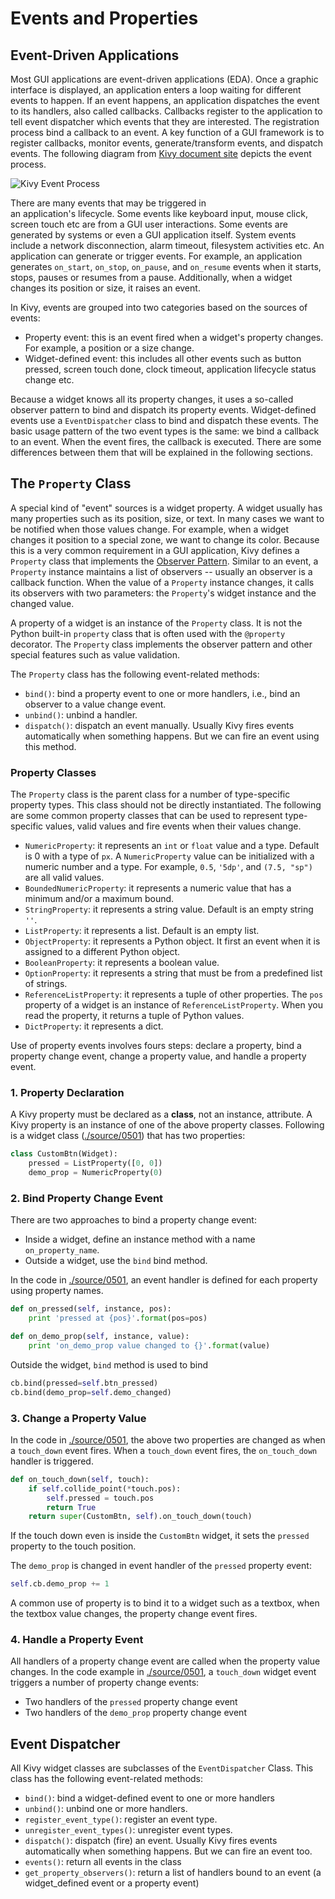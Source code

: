 # Events and Properties
## Event-Driven Applications
Most GUI applications are event-driven applications (EDA). Once a
graphic interface is displayed, an application enters a 
loop waiting for different events to happen. If an event happens, 
an application dispatches the event to its handlers, also called callbacks.
Callbacks register to the application to tell event dispatcher which 
events that they are interested. The registration process bind a 
callback to an event. A key function of a GUI framework is to register 
callbacks, monitor events, generate/transform events,  and dispatch events. 
The following diagram from [Kivy document site](http://kivy.org/docs/guide/events.html)
depicts the event process.

![Kivy Event Process](http://kivy.org/docs/_images/Events.png)

There are many events that may be triggered in  
an application's lifecycle. Some events like keyboard input, 
mouse click, screen touch etc are from a GUI user interactions. 
Some events are generated by systems or even a GUI application itself. 
System events include a network disconnection, alarm timeout, 
filesystem activities etc. An application can generate or trigger 
events. For example, an application generates `on_start`, `on_stop`,
`on_pause`, and `on_resume` events when it starts, stops, pauses or 
resumes from a pause. Additionally, when a widget changes its 
position or size, it raises an event.

In Kivy, events are grouped into two categories based on the
sources of events:

* Property event: this is an event fired when a 
widget's property changes. For example, a position or a size change.
* Widget-defined event: this includes all other events such as
button pressed, screen touch done, clock timeout, application
lifecycle status change etc.

Because a widget knows all its property changes, it uses a 
so-called observer pattern to bind and dispatch its property events. 
Widget-defined events use a `EventDispatcher` class to 
bind and dispatch these events. The basic usage pattern 
of the two event types is the same: we bind a callback to an event. 
When the event fires, the callback is executed. 
There are some differences between them that will be explained 
in the following sections. 

## The `Property` Class
A special kind of "event" sources is a widget property. A widget 
usually has many properties such as its position, size, or text. 
In many cases we want to be notified 
when those values change. For example, when a widget changes it position 
to a special zone, we want to change its color. Because this is 
a very common requirement in a GUI application, Kivy defines a 
`Property` class that implements the [Observer Pattern](http://en.wikipedia.org/wiki/Observer_pattern).
Similar to an event, a `Property` instance maintains a list of observers 
-- usually an observer is a callback function. When the value of 
a `Property` instance changes, it calls its observers with two parameters: 
the `Property`'s widget instance and the changed value. 

A property of a widget is an instance of the `Property` class. 
It is not the Python built-in `property` class that 
is often used with the `@property` decorator. 
The `Property` class implements the observer pattern and 
other special features such as value validation. 

The `Property` class has the following event-related methods: 

* `bind()`: bind a property event to one or more handlers, i.e., bind 
an observer to a value change event. 
* `unbind()`: unbind a handler.
* `dispatch()`: dispatch an event manually. Usually Kivy fires events 
automatically when something happens. But we can fire an event using
this method. 

### Property Classes
The `Property` class is the parent class for a number of type-specific 
property types. This class should not be directly instantiated.
The following are some common property classes that can be 
used to represent type-specific values, valid values and 
fire events when their values change. 

* `NumericProperty`: it represents an `int` or `float` value and a type. 
Default is 0 with a type of `px`. A `NumericProperty` value can be
initialized with a numeric number and a type. For example, 
`0.5`, `'5dp'`, and `(7.5, "sp")` are all valid values.
* `BoundedNumericProperty`: it represents a numeric value that has 
a minimum and/or a maximum bound. 
* `StringProperty`: it represents a string value. Default is an empty
string `''`.
* `ListProperty`: it represents a list. Default is an empty list. 
* `ObjectProperty`: it represents a Python object. It first an event
when it is assigned to a different Python object.
* `BooleanProperty`: it represents a boolean value.
* `OptionProperty`: it represents a string that must be from
a predefined list of strings. 
* `ReferenceListProperty`: it represents a tuple of other properties. 
The `pos` property of a widget is an instance of `ReferenceListProperty`. 
When you read the property, it returns a tuple of Python values. 
* `DictProperty`: it represents a dict. 

Use of property events involves fours steps: declare a property, 
bind a property change event, change a property value, 
and handle a property event. 

### 1. Property Declaration
A Kivy property must be declared as a **class**, not an instance, attribute. 
A Kivy property is an instance of one of the above property classes.
Following is a widget class ([./source/0501](./source/0501)) 
that has two properties: 

```python
class CustomBtn(Widget):
    pressed = ListProperty([0, 0])
    demo_prop = NumericProperty(0)
```

### 2. Bind Property Change Event
There are two approaches to bind a property change event: 

* Inside a widget, define an instance method with a name `on_property_name`.
* Outside a widget, use the `bind` bind method. 

In the code in [./source/0501](./source/0501), an event 
handler is defined for each property using property names. 

```python
def on_pressed(self, instance, pos):
    print 'pressed at {pos}'.format(pos=pos)

def on_demo_prop(self, instance, value):
    print 'on_demo_prop value changed to {}'.format(value)
```

Outside the widget, `bind` method is used to bind 
 
```python
cb.bind(pressed=self.btn_pressed)
cb.bind(demo_prop=self.demo_changed)
```

### 3. Change a Property Value
In the code in [./source/0501](./source/0501), the above 
two properties are changed as when a `touch_down` event fires.
When a `touch_down` event fires, the `on_touch_down` handler 
is triggered. 

```python
def on_touch_down(self, touch):
    if self.collide_point(*touch.pos):
        self.pressed = touch.pos
        return True
    return super(CustomBtn, self).on_touch_down(touch)
```

If the touch down even is inside the `CustomBtn` widget, it 
sets the `pressed` property to the touch position.
  
The `demo_prop` is changed in event handler of the `pressed` 
property event: 

```python
self.cb.demo_prop += 1
```

A common use of property is to bind it to a widget such as a textbox, 
when the textbox value changes, the property change event fires. 

### 4. Handle a Property Event
All handlers of a property change event are called when the 
property value changes. In the code example in [./source/0501](./source/0501),
a `touch_down` widget event triggers a number of property change events: 

* Two handlers of the `pressed` property change event
* Two handlers of the `demo_prop` property change event

## Event Dispatcher
All Kivy widget classes are subclasses of the `EventDispatcher` Class.
This class has the following event-related methods:

* `bind()`: bind a widget-defined event to one or more handlers
* `unbind()`: unbind one or more handlers.
* `register_event_type()`: register an event type.
* `unregister_event_types()`: unregister event types.
* `dispatch()`: dispatch (fire) an event. Usually Kivy fires events 
automatically when something happens. But we can fire an event too.
* `events()`: return all events in the class
* `get_property_observers()`: return a list of handlers bound to 
an event (a widget_defined event or a property event)






